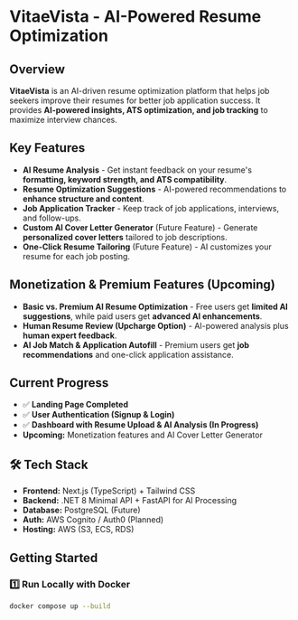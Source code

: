 # VitaeVista - AI-Powered Resume Optimization

## Overview
**VitaeVista** is an AI-driven resume optimization platform that helps job seekers improve their resumes for better job application success. It provides **AI-powered insights, ATS optimization, and job tracking** to maximize interview chances.

## Key Features
- **AI Resume Analysis** - Get instant feedback on your resume's **formatting, keyword strength, and ATS compatibility**.
- **Resume Optimization Suggestions** - AI-powered recommendations to **enhance structure and content**.
- **Job Application Tracker** - Keep track of job applications, interviews, and follow-ups.
- **Custom AI Cover Letter Generator** (Future Feature) - Generate **personalized cover letters** tailored to job descriptions.
- **One-Click Resume Tailoring** (Future Feature) - AI customizes your resume for each job posting.

## Monetization & Premium Features (Upcoming)
- **Basic vs. Premium AI Resume Optimization** - Free users get **limited AI suggestions**, while paid users get **advanced AI enhancements**.
- **Human Resume Review (Upcharge Option)** - AI-powered analysis plus **human expert feedback**.
- **AI Job Match & Application Autofill** - Premium users get **job recommendations** and one-click application assistance.

## Current Progress
- ✅ **Landing Page Completed**  
- ✅ **User Authentication (Signup & Login)**  
- ✅ **Dashboard with Resume Upload & AI Analysis (In Progress)**  
- **Upcoming:** Monetization features and AI Cover Letter Generator

## 🛠️ Tech Stack
- **Frontend:** Next.js (TypeScript) + Tailwind CSS
- **Backend:** .NET 8 Minimal API + FastAPI for AI Processing
- **Database:** PostgreSQL (Future)
- **Auth:** AWS Cognito / Auth0 (Planned)
- **Hosting:** AWS (S3, ECS, RDS)

## Getting Started
### 1️⃣ **Run Locally with Docker**
```sh
docker compose up --build
